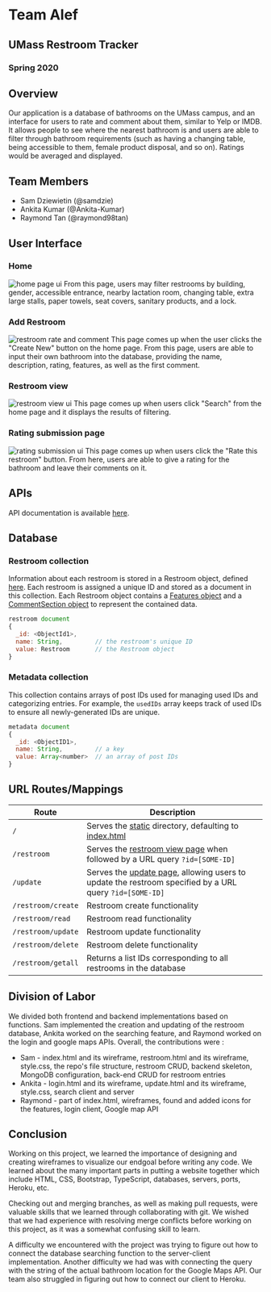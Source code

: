 # Team Alef

## UMass Restroom Tracker
### Spring 2020

## Overview 
Our application is a database of bathrooms on the UMass campus, and an interface for users to rate and comment about them, similar to Yelp or IMDB. It allows people to see where the nearest bathroom is and users are able to filter through bathroom requirements (such as having a changing table, being accessible to them, female product disposal, and so on). Ratings would be averaged and displayed.

## Team Members
* Sam Dziewietin (@samdzie)
* Ankita Kumar (@Ankita-Kumar)
* Raymond Tan (@raymond98tan)

## User Interface
### Home
![home page ui](UI/homepage.PNG)
From this page, users may filter restrooms by building, gender, accessible entrance, nearby lactation room, changing table, extra large stalls, paper towels, seat covers, sanitary products, and a lock.
### Add Restroom
![restroom rate and comment](UI/add_bathroom.PNG)
This page comes up when the user clicks the "Create New" button on the home page. From this page, users are able to input their own bathroom into the database, providing the name, description, rating, features, as well as the first comment.
### Restroom view
![restroom view ui](UI/search_results.PNG)
This page comes up when users click "Search" from the home page and it displays the results of filtering.
### Rating submission page
![rating submission ui](UI/restroom_rate.PNG)
This page comes up when users click the "Rate this restroom" button. From here, users are able to give a rating for the bathroom and leave their comments on it.

## APIs
API documentation is available [here](https://docs.google.com/document/d/1c31cUi0dC66n8w7lVmq3Tw-KCG-3hsgRvamOfF9ZKB4/edit?usp=sharing).

## Database
### Restroom collection
Information about each restroom is stored in a Restroom object, defined [here](/classes/restroom.ts). Each restroom is assigned a unique ID and stored as a document in this collection. Each Restroom object contains a [Features object](/classes/restroom.ts) and a [CommentSection object](/classes/comments.ts) to represent the contained data.

```javascript
restroom document
{
  _id: <ObjectId1>,
  name: String,         // the restroom's unique ID
  value: Restroom       // the Restroom object
}
```

### Metadata collection
This collection contains arrays of post IDs used for managing used IDs and categorizing entries. For example, the `usedIDs` array keeps track of used IDs to ensure all newly-generated IDs are unique.

```javascript
metadata document
{
  _id: <ObjectID1>,
  name: String,         // a key
  value: Array<number>  // an array of post IDs
}
```

## URL Routes/Mappings
Route | Description
----- | -----------
`/` | Serves the [static](/static) directory, defaulting to [index.html](/static/index.html)
`/restroom` | Serves the [restroom view page](/static/restroom.html) when followed by a URL query `?id=[SOME-ID]`
`/update` | Serves the [update page](/static/update.html), allowing users to update the restroom specified by a URL query `?id=[SOME-ID]`
`/restroom/create` | Restroom create functionality
`/restroom/read` | Restroom read functionality
`/restroom/update` | Restroom update functionality
`/restroom/delete` | Restroom delete functionality
`/restroom/getall` | Returns a list IDs corresponding to all restrooms in the database

## Division of Labor
We divided both frontend and backend implementations based on functions. Sam implemented the creation and updating of the restroom database, Ankita worked on the searching feature, and Raymond worked on the login and google maps APIs. Overall, the contributions were :
* Sam - index.html and its wireframe, restroom.html and its wireframe, style.css, the repo's file structure, restroom CRUD, backend skeleton, MongoDB configuration, back-end CRUD for restroom entries
* Ankita - login.html and its wireframe, update.html and its wireframe, style.css, search client and server
* Raymond - part of index.html, wireframes, found and added icons for the features, login client, Google map API

## Conclusion
Working on this project, we learned the importance of designing and creating wireframes to visualize our endgoal before writing any code. We learned about the many important parts in putting a website together which include HTML, CSS, Bootstrap, TypeScript, databases, servers, ports, Heroku, etc.

Checking out and merging branches, as well as making pull requests, were valuable skills that we learned through collaborating with git. We wished that we had experience with resolving merge conflicts before working on this project, as it was a somewhat confusing skill to learn.

A difficulty we encountered with the project was trying to figure out how to connect the database searching function to the server-client implementation. Another difficulty we had was with connecting the query with the string of the actual bathroom location for the Google Maps API. Our team also struggled in figuring out how to connect our client to Heroku.
